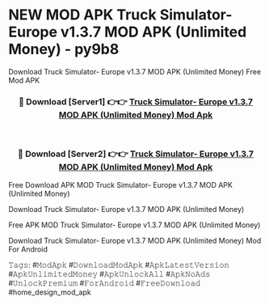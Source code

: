 # NEW MOD APK Truck Simulator- Europe v1.3.7 MOD APK (Unlimited Money) - py9b8
Download Truck Simulator- Europe v1.3.7 MOD APK (Unlimited Money) Free Mod APK

<div align="center">
<h3>🔴 Download [Server1] 👉👉 <a href="https://apk-comot.site?title=Truck_Simulator-_Europe_v1.3.7_MOD_APK_(Unlimited_Money)">Truck Simulator- Europe v1.3.7 MOD APK (Unlimited Money) Mod Apk</a></h3><br>

<h3>🔴 Download [Server2] 👉👉 <a href="https://apk-comot.site?title=Truck_Simulator-_Europe_v1.3.7_MOD_APK_(Unlimited_Money)">Truck Simulator- Europe v1.3.7 MOD APK (Unlimited Money) Mod Apk</a></h3>
</div>


Free Download APK MOD Truck Simulator- Europe v1.3.7 MOD APK (Unlimited Money)

Download Truck Simulator- Europe v1.3.7 MOD APK (Unlimited Money) 

Free APK MOD Truck Simulator- Europe v1.3.7 MOD APK (Unlimited Money) 

Download Truck Simulator- Europe v1.3.7 MOD APK (Unlimited Money) Mod For Android

𝚃𝚊𝚐𝚜: #𝙼𝚘𝚍𝙰𝚙𝚔 #𝙳𝚘𝚠𝚗𝚕𝚘𝚊𝚍𝙼𝚘𝚍𝙰𝚙𝚔 #𝙰𝚙𝚔𝙻𝚊𝚝𝚎𝚜𝚝𝚅𝚎𝚛𝚜𝚒𝚘𝚗 #𝙰𝚙𝚔𝚄𝚗𝚕𝚒𝚖𝚒𝚝𝚎𝚍𝙼𝚘𝚗𝚎𝚢 #𝙰𝚙𝚔𝚄𝚗𝚕𝚘𝚌𝚔𝙰𝚕𝚕 #𝙰𝚙𝚔𝙽𝚘𝙰𝚍𝚜 #𝚄𝚗𝚕𝚘𝚌𝚔𝙿𝚛𝚎𝚖𝚒𝚞𝚖 #𝙵𝚘𝚛𝙰𝚗𝚍𝚛𝚘𝚒𝚍 #𝙵𝚛𝚎𝚎𝙳𝚘𝚠𝚗𝚕𝚘𝚊𝚍 #home_design_mod_apk
